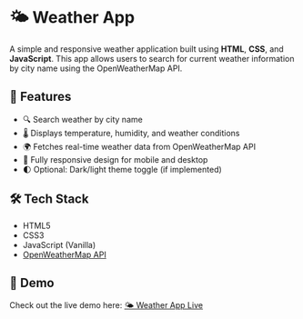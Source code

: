 # 🌤️ Weather App

A simple and responsive weather application built using **HTML**, **CSS**, and **JavaScript**. This app allows users to search for current weather information by city name using the OpenWeatherMap API.

## 🚀 Features

- 🔍 Search weather by city name
- 🌡️ Displays temperature, humidity, and weather conditions
- 🌍 Fetches real-time weather data from OpenWeatherMap API
- 📱 Fully responsive design for mobile and desktop
- 🌓 Optional: Dark/light theme toggle (if implemented)

## 🛠️ Tech Stack

- HTML5
- CSS3
- JavaScript (Vanilla)
- [OpenWeatherMap API](https://openweathermap.org/api)

## 📸 Demo

Check out the live demo here: [🌤️ Weather App Live](https://santhoshyadavally.github.io/Weather-Project/)


